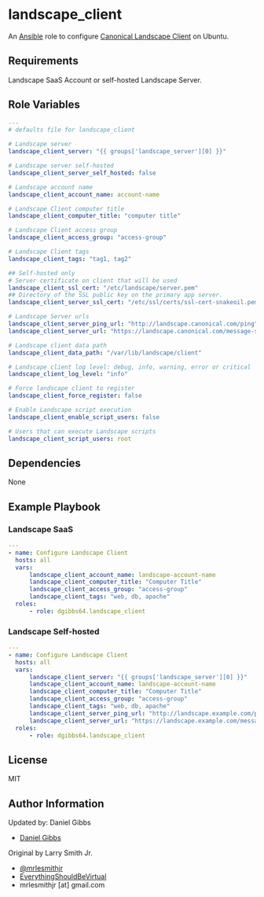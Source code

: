 # landscape_client

An [Ansible](https://www.ansible.com) role to configure [Canonical Landscape Client](https://landscape.canonical.com/) on Ubuntu.

## Requirements

Landscape SaaS Account or self-hosted Landscape Server.

## Role Variables

```yaml
---
# defaults file for landscape_client

# Landscape server
landscape_client_server: "{{ groups['landscape_server'][0] }}"

# Landscape server self-hosted
landscape_client_server_self_hosted: false

# Landscape account name
landscape_client_account_name: account-name

# Landscape Client computer title
landscape_client_computer_title: "computer title"

# Landscape Client access group
landscape_client_access_group: "access-group"

# Landscape Client tags
landscape_client_tags: "tag1, tag2"

## Self-hosted only
# Server certificate on client that will be used
landscape_client_ssl_cert: "/etc/landscape/server.pem"
## Directory of the SSL public key on the primary app server.
landscape_client_server_ssl_cert: "/etc/ssl/certs/ssl-cert-snakeoil.pem"

# Landscape Server urls
landscape_client_server_ping_url: "http://landscape.canonical.com/ping"
landscape_client_server_url: "https://landscape.canonical.com/message-system"

# Landscape client data path
landscape_client_data_path: "/var/lib/landscape/client"

# Landscape client log level: debug, info, warning, error or critical
landscape_client_log_level: "info"

# Force landscape client to register
landscape_client_force_register: false

# Enable Landscape script execution
landscape_client_enable_script_users: false

# Users that can execute Landscape scripts
landscape_client_script_users: root
```

## Dependencies

None

## Example Playbook

### Landscape SaaS

```yaml
---
- name: Configure Landscape Client
  hosts: all
  vars:
      landscape_client_account_name: landscape-account-name
      landscape_client_computer_title: "Computer Title"
      landscape_client_access_group: "access-group"
      landscape_client_tags: "web, db, apache"
  roles:
      - role: dgibbs64.landscape_client
```

### Landscape Self-hosted

```yaml
---
- name: Configure Landscape Client
  hosts: all
  vars:
      landscape_client_server: "{{ groups['landscape_server'][0] }}"
      landscape_client_account_name: landscape-account-name
      landscape_client_computer_title: "Computer Title"
      landscape_client_access_group: "access-group"
      landscape_client_tags: "web, db, apache"
      landscape_client_server_ping_url: "http://landscape.example.com/ping"
      landscape_client_server_url: "https://landscape.example.com/message-system"
  roles:
      - role: dgibbs64.landscape_client
```

## License

MIT

## Author Information

Updated by: Daniel Gibbs

- [Daniel Gibbs](https://danielgibbs.co.uk)

Original by Larry Smith Jr.

- [@mrlesmithjr](https://www.twitter.com/mrlesmithjr)
- [EverythingShouldBeVirtual](http://www.everythingshouldbevirtual.com)
- mrlesmithjr [at] gmail.com
